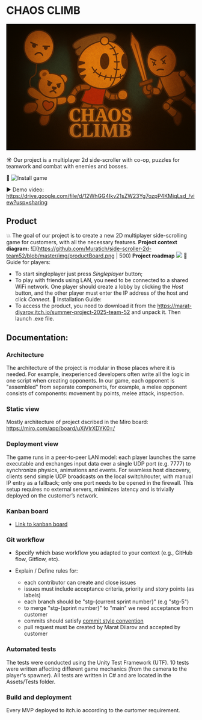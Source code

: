 # CHAOS CLIMB
![](https://github.com/Muratich/side-scroller-2d-team52/blob/master/logo.png)

☀️ Our project is a multiplayer 2d side-scroller with co-op, puzzles for teamwork and combat with enemies and bosses.

📍 ![Install game](https://marat-diyarov.itch.io/summer-project-2025-team-52)

▶️ Demo video: https://drive.google.com/file/d/12WhGG4Ikv21sZW23Yg7ozpP4KMjqLsd_/view?usp=sharing

## Product
💥 The goal of our project is to create a new 2D multiplayer side-scrolling game for customers, with all the necessary features.
**Project context diagram:**
![](https://github.com/Muratich/side-scroller-2d-team52/blob/master/img/productBoard.png | 500)
**Project roadmap**
![](github.com/Muratich/side-scroller-2d-team52/blob/master/img/roadmap.png)
📍 Guide for players:
   - To start singleplayer just press _Singleplayer_ button;
   - To play with friends using LAN, you need to be connected to a shared WiFi network. One player should create a lobby by clicking the _Host_ button, and the other player must enter the IP address of the host and click _Connect_.
📍 Installation Guide:
   - To access the product, you need to download it from the https://marat-diyarov.itch.io/summer-project-2025-team-52 and unpack it. Then launch .exe file.

## Documentation:
### Architecture
The architecture of the project is modular in those places where it is needed. For example, inexperienced developers often write all the logic in one script when creating opponents. In our game, each opponent is "assembled" from separate components, for example, a melee opponent consists of components: movement by points, melee attack, inspection.

### Static view
Mostly architecture of project dscribed in the Miro board: https://miro.com/app/board/uXjVIrXDYK0=/

### Deployment view
The game runs in a peer‑to‑peer LAN model: each player launches the same executable and exchanges input data over a single UDP port (e.g. 7777) to synchronize physics, animations and events. For seamless host discovery, clients send simple UDP broadcasts on the local switch/router, with manual IP entry as a fallback; only one port needs to be opened in the firewall. This setup requires no external servers, minimizes latency and is trivially deployed on the customer’s network.

### Kanban board
- [Link to kanban board](https://miro.com/app/board/uXjVIrXDYK0=/)

### Git workflow

- Specify which base workflow you adapted to your context (e.g., GitHub flow, Gitflow, etc).

- Explain / Define rules for:
   - each contributor can create and close issues
   - issues must include acceptance criteria, priority and story points (as labels)
   - each branch should be "stg-{current sprint number}" (e.g "stg-5")
   - to merge "stg-{sprint number}" to "main" we need acceptance from customer
   - commits should satisfy [commit style convention](https://gist.github.com/qoomon/5dfcdf8eec66a051ecd85625518cfd13)
   - pull request must be created by Marat Diiarov and accepted by customer
  
### Automated tests
The tests were conducted using the Unity Test Framework (UTF).
10 tests were written affecting different game mechanics (from the camera to the player's spawner).
All tests are written in C# and are located in the Assets/Tests folder.

### Build and deployment
Every MVP deployed to itch.io according to the curtomer requirement.
